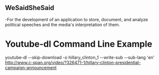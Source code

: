 ## WeSaidSheSaid
-For the development of an application to store, document, and analyze political speeches and the media's interpretation of them.

# Youtube-dl Command Line Example
 youtube-dl --skip-download -o hillary_clinton_1 --write-sub --sub-lang 'en' http://www.c-span.org/video/?326471-1/hillary-clinton-presidential-campaign-announcement
